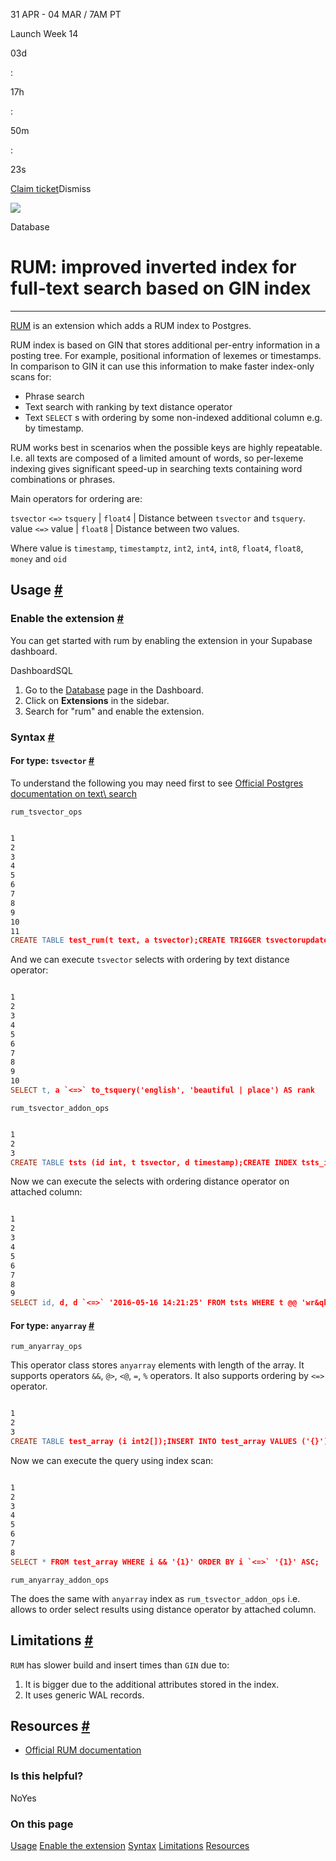 31 APR - 04 MAR / 7AM PT

Launch Week 14

03d

:

17h

:

50m

:

23s

[Claim ticket](https://supabase.com/launch-week)Dismiss

![](https://supabase.com/docs/_next/image?url=%2Fdocs%2Fimg%2Flaunchweek%2F14%2Fpromo-banner-bg.png&w=3840&q=100&dpl=dpl_2DQMEZHm5P9QNZGKAqcszuVSdHSJ)

Database

# RUM: improved inverted index for full-text search based on GIN index

* * *

[RUM](https://github.com/postgrespro/rum) is an extension which adds a RUM index to Postgres.

RUM index is based on GIN that stores additional per-entry information in a posting tree. For example, positional information of lexemes or timestamps. In comparison to GIN it can use this information to make faster index-only scans for:

- Phrase search
- Text search with ranking by text distance operator
- Text `SELECT` s with ordering by some non-indexed additional column e.g. by timestamp.

RUM works best in scenarios when the possible keys are highly repeatable. I.e. all texts are composed of a
limited amount of words, so per-lexeme indexing gives significant speed-up in searching texts containing word
combinations or phrases.

Main operators for ordering are:

`tsvector` `<=>` `tsquery` \| `float4` \| Distance between `tsvector` and `tsquery`.
value `<=>` value \| `float8` \| Distance between two values.

Where value is `timestamp`, `timestamptz`, `int2`, `int4`, `int8`, `float4`, `float8`, `money` and `oid`

## Usage [\#](https://supabase.com/docs/guides/database/extensions/rum\#usage)

### Enable the extension [\#](https://supabase.com/docs/guides/database/extensions/rum\#enable-the-extension)

You can get started with rum by enabling the extension in your Supabase dashboard.

DashboardSQL

1. Go to the [Database](https://supabase.com/dashboard/project/_/database/tables) page in the Dashboard.
2. Click on **Extensions** in the sidebar.
3. Search for "rum" and enable the extension.

### Syntax [\#](https://supabase.com/docs/guides/database/extensions/rum\#syntax)

#### For type: `tsvector` [\#](https://supabase.com/docs/guides/database/extensions/rum\#for-type-tsvector)

To understand the following you may need first to see [Official Postgres documentation on text\\
search](https://www.postgresql.org/docs/current/functions-textsearch.html)

`rum_tsvector_ops`

```flex

1
2
3
4
5
6
7
8
9
10
11
CREATE TABLE test_rum(t text, a tsvector);CREATE TRIGGER tsvectorupdateBEFORE UPDATE OR INSERT ON test_rumFOR EACH ROW EXECUTE PROCEDURE tsvector_update_trigger('a', 'pg_catalog.english', 't');INSERT INTO test_rum(t) VALUES ('The situation is most beautiful');INSERT INTO test_rum(t) VALUES ('It is a beautiful');INSERT INTO test_rum(t) VALUES ('It looks like a beautiful place');CREATE INDEX rumidx ON test_rum USING rum (a rum_tsvector_ops);
```

And we can execute `tsvector` selects with ordering by text distance operator:

```flex

1
2
3
4
5
6
7
8
9
10
SELECT t, a `<=>` to_tsquery('english', 'beautiful | place') AS rank    FROM test_rum    WHERE a @@ to_tsquery('english', 'beautiful | place')    ORDER BY a `<=>` to_tsquery('english', 'beautiful | place');                t                |  rank---------------------------------+--------- It looks like a beautiful place | 8.22467 The situation is most beautiful | 16.4493 It is a beautiful               | 16.4493(3 rows)
```

`rum_tsvector_addon_ops`

```flex

1
2
3
CREATE TABLE tsts (id int, t tsvector, d timestamp);CREATE INDEX tsts_idx ON tsts USING rum (t rum_tsvector_addon_ops, d)    WITH (attach = 'd', to = 't');
```

Now we can execute the selects with ordering distance operator on attached column:

```flex

1
2
3
4
5
6
7
8
9
SELECT id, d, d `<=>` '2016-05-16 14:21:25' FROM tsts WHERE t @@ 'wr&qh' ORDER BY d `<=>` '2016-05-16 14:21:25' LIMIT 5; id  |                d                |   ?column?-----+---------------------------------+--------------- 355 | Mon May 16 14:21:22.326724 2016 |      2.673276 354 | Mon May 16 13:21:22.326724 2016 |   3602.673276 371 | Tue May 17 06:21:22.326724 2016 |  57597.326724 406 | Wed May 18 17:21:22.326724 2016 | 183597.326724 415 | Thu May 19 02:21:22.326724 2016 | 215997.326724(5 rows)
```

#### For type: `anyarray` [\#](https://supabase.com/docs/guides/database/extensions/rum\#for-type-anyarray)

`rum_anyarray_ops`

This operator class stores `anyarray` elements with length of the array. It supports operators `&&`, `@>`, `<@`, `=`, `%` operators. It also supports ordering by `<=>` operator.

```flex

1
2
3
CREATE TABLE test_array (i int2[]);INSERT INTO test_array VALUES ('{}'), ('{0}'), ('{1,2,3,4}'), ('{1,2,3}'), ('{1,2}'), ('{1}');CREATE INDEX idx_array ON test_array USING rum (i rum_anyarray_ops);
```

Now we can execute the query using index scan:

```flex

1
2
3
4
5
6
7
8
SELECT * FROM test_array WHERE i && '{1}' ORDER BY i `<=>` '{1}' ASC;     i----------- {1} {1,2} {1,2,3} {1,2,3,4}(4 rows)
```

`rum_anyarray_addon_ops`

The does the same with `anyarray` index as `rum_tsvector_addon_ops` i.e. allows to order select results using distance
operator by attached column.

## Limitations [\#](https://supabase.com/docs/guides/database/extensions/rum\#limitations)

`RUM` has slower build and insert times than `GIN` due to:

1. It is bigger due to the additional attributes stored in the index.
2. It uses generic WAL records.

## Resources [\#](https://supabase.com/docs/guides/database/extensions/rum\#resources)

- [Official RUM documentation](https://github.com/postgrespro/rum)

### Is this helpful?

NoYes

### On this page

[Usage](https://supabase.com/docs/guides/database/extensions/rum#usage) [Enable the extension](https://supabase.com/docs/guides/database/extensions/rum#enable-the-extension) [Syntax](https://supabase.com/docs/guides/database/extensions/rum#syntax) [Limitations](https://supabase.com/docs/guides/database/extensions/rum#limitations) [Resources](https://supabase.com/docs/guides/database/extensions/rum#resources)
